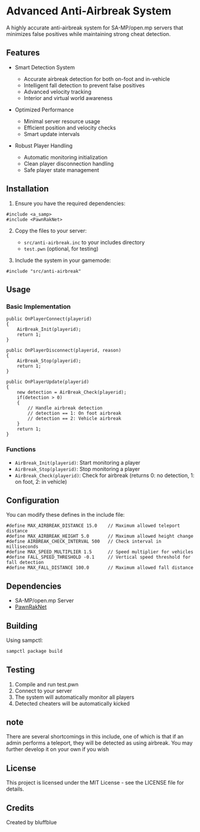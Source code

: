 # Advanced Anti-Airbreak System

A highly accurate anti-airbreak system for SA-MP/open.mp servers that minimizes false positives while maintaining strong cheat detection.

## Features

- Smart Detection System
  - Accurate airbreak detection for both on-foot and in-vehicle
  - Intelligent fall detection to prevent false positives
  - Advanced velocity tracking
  - Interior and virtual world awareness

- Optimized Performance
  - Minimal server resource usage
  - Efficient position and velocity checks
  - Smart update intervals

- Robust Player Handling
  - Automatic monitoring initialization
  - Clean player disconnection handling
  - Safe player state management

## Installation

1. Ensure you have the required dependencies:
```pawn
#include <a_samp>
#include <PawnRakNet>
```

2. Copy the files to your server:
   - `src/anti-airbreak.inc` to your includes directory
   - `test.pwn` (optional, for testing)

3. Include the system in your gamemode:
```pawn
#include "src/anti-airbreak"
```

## Usage

### Basic Implementation
```pawn
public OnPlayerConnect(playerid)
{
    AirBreak_Init(playerid);
    return 1;
}

public OnPlayerDisconnect(playerid, reason)
{
    AirBreak_Stop(playerid);
    return 1;
}

public OnPlayerUpdate(playerid)
{
    new detection = AirBreak_Check(playerid);
    if(detection > 0)
    {
        // Handle airbreak detection
        // detection == 1: On foot airbreak
        // detection == 2: Vehicle airbreak
    }
    return 1;
}
```

### Functions

- `AirBreak_Init(playerid)`: Start monitoring a player
- `AirBreak_Stop(playerid)`: Stop monitoring a player
- `AirBreak_Check(playerid)`: Check for airbreak (returns 0: no detection, 1: on foot, 2: in vehicle)

## Configuration

You can modify these defines in the include file:
```pawn
#define MAX_AIRBREAK_DISTANCE 15.0    // Maximum allowed teleport distance
#define MAX_AIRBREAK_HEIGHT 5.0       // Maximum allowed height change
#define AIRBREAK_CHECK_INTERVAL 500   // Check interval in milliseconds
#define MAX_SPEED_MULTIPLIER 1.5      // Speed multiplier for vehicles
#define FALL_SPEED_THRESHOLD -0.1     // Vertical speed threshold for fall detection
#define MAX_FALL_DISTANCE 100.0       // Maximum allowed fall distance
```

## Dependencies

- SA-MP/open.mp Server
- [PawnRakNet](https://github.com/urShadow/Pawn.RakNet)

## Building

Using sampctl:
```bash
sampctl package build
```

## Testing

1. Compile and run test.pwn
2. Connect to your server
3. The system will automatically monitor all players
4. Detected cheaters will be automatically kicked

## note
There are several shortcomings in this include, one of which is that if an admin performs a teleport, they will be detected as using airbreak. You may further develop it on your own if you wish

## License

This project is licensed under the MIT License - see the LICENSE file for details.

## Credits

Created by bluffblue
